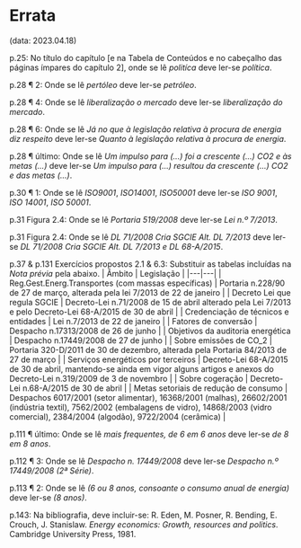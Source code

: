 # Errata
(data: 2023.04.18)

p.25: No título do capítulo [e na Tabela de Conteúdos e no cabeçalho das páginas ímpares do capítulo 2], onde se lê _politíca_ deve ler-se _política_.

p.28 ¶ 2: Onde se lê _pertóleo_ deve ler-se _petróleo_.

p.28 ¶ 4: Onde se lê _liberalização o mercado_ deve ler-se _liberalização do mercado_.

p.28 ¶ 6: Onde se lê _Já no que à legislação relativa à procura de energia diz respeito_ deve ler-se _Quanto à legislação relativa à procura de energia_.

p.28 ¶ último: Onde se lê _Um impulso para (...) foi a crescente (...) CO2 e às metas (...)_ deve ler-se _Um impulso para (...) resultou da crescente (...) CO2 e das metas (...)_.

p.30 ¶ 1: Onde se lê _ISO9001_, _ISO14001_, _ISO50001_ deve ler-se _ISO 9001_, _ISO 14001_, _ISO 50001_.

p.31 Figura 2.4: Onde se lê _Portaria 519/2008_ deve ler-se _Lei n.º 7/2013_.

p.31 Figura 2.4: Onde se lê _DL 71/2008 Cria SGCIE Alt. DL 7/2013_ deve ler-se _DL 71/2008 Cria SGCIE Alt. DL 7/2013 e DL 68-A/2015_.

p.37 & p.131 Exercícios propostos 2.1 & 6.3: Substituir as tabelas incluídas na _Nota prévia_ pela abaixo.
| Âmbito | Legislação |
|---|---|
| Reg.Gest.Energ.Transportes (com massas específicas) | Portaria n.228/90 de 27 de março, alterada pela lei 7/2013 de 22 de janeiro |
| Decreto Lei que regula SGCIE | Decreto-Lei n.71/2008 de 15 de abril alterado pela Lei 7/2013 e pelo Decreto-Lei 68-A/2015 de 30 de abril |
| Credenciação de técnicos e entidades | Lei n.7/2013 de 22 de janeiro |
| Fatores de conversão | Despacho n.17313/2008 de 26 de junho |
| Objetivos da auditoria energética | Despacho n.17449/2008 de 27 de junho |
| Sobre emissões de CO_2 | Portaria 320-D/2011 de 30 de dezembro, alterada pela Portaria 84/2013 de 27 de março |
| Serviços energéticos por terceiros | Decreto-Lei 68-A/2015 de 30 de abril, mantendo-se ainda em vigor alguns artigos e anexos do Decreto-Lei n.319/2009 de 3 de novembro |
| Sobre cogeração | Decreto-Lei n.68-A/2015 de 30 de abril |
| Metas setoriais de redução de consumo | Despachos 6017/2001 (setor alimentar), 16368/2001 (malhas), 26602/2001 (indústria textil), 7562/2002 (embalagens de vidro), 14868/2003 (vidro comercial), 2384/2004 (algodão), 9722/2004 (cerâmica) |

p.111 ¶ último: Onde se lê _mais frequentes, de 6 em 6 anos_ deve ler-se _de 8 em 8 anos_.

p.112 ¶ 3: Onde se lê _Despacho n. 17449/2008_ deve ler-se _Despacho n.º 17449/2008 (2ª Série)_.

p.113 ¶ 2: Onde se lê _(6 ou 8 anos, consoante o consumo anual de energia)_ deve ler-se _(8 anos)_.

p.143: Na bibliografia, deve incluir-se: R. Eden, M. Posner, R. Bending, E. Crouch, J. Stanislaw. _Energy economics: Growth, resources and politics_. Cambridge University Press, 1981. 
